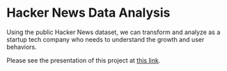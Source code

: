# Hacker News Data Analysis

Using the public Hacker News dataset, we can transform and analyze as a startup tech company who needs to understand the growth and user behaviors.

Please see the presentation of this project at [this link](https://ducche.notion.site/WIP-Hacker-News-Data-Transformation-b38feaef97934bd59865ea5816766dae).
